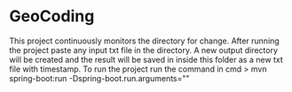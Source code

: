 # GeoCoding
This project continuously monitors the directory for change.
After running the project paste any input txt file in the directory.
A new output directory will be created and the result will be saved in inside this folder as a new txt file with timestamp.
To run the project run the command in cmd  > mvn spring-boot:run -Dspring-boot.run.arguments="<absolute-folder-path>"
